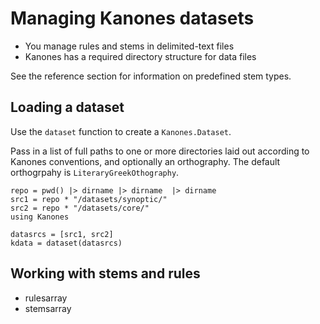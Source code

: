 # Managing Kanones datasets



- You manage rules and stems in delimited-text files
- Kanones has a required directory structure for data files

See the reference section for information on predefined stem types.


## Loading a dataset

Use the `dataset` function to create a `Kanones.Dataset`.


Pass in a list of full paths to one or more directories laid out according to Kanones conventions, and optionally an orthography.  The default orthogrpahy is `LiteraryGreekOthography`.

```@setup kd
repo = pwd() |> dirname |> dirname  |> dirname
src1 = repo * "/datasets/synoptic/"
src2 = repo * "/datasets/core/"
using Kanones
```

```@example kd
datasrcs = [src1, src2]
kdata = dataset(datasrcs)
```





## Working with stems and rules


- rulesarray
- stemsarray